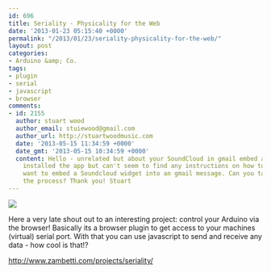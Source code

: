 ```yaml
---
id: 696
title: Seriality - Physicality for the Web
date: '2013-01-23 05:15:40 +0000'
permalink: "/2013/01/23/seriality-physicality-for-the-web/"
layout: post
categories:
- Arduino &amp; Co.
tags:
- plugin
- serial
- javascript
- browser
comments:
- id: 2155
  author: stuart wood
  author_email: stuiewood@gmail.com
  author_url: http://stuartwoodmusic.com
  date: '2013-05-15 11:34:59 +0000'
  date_gmt: '2013-05-15 10:34:59 +0000'
  content: Hello - unrelated but about your SoundCloud in gmail embed app - I have
    installed the app but can't seem to find any instructions on how to use it? I
    want to embed a Soundcloud widget into an gmail message. Can you talk me through
    the process? Thank you! Stuart
---
```

![](http://www.zambetti.com/projects/seriality/images/diagram.jpg)

Here a very late shout out to an interesting project: control your Arduino via the browser! Basically its a browser plugin to get access to your machines (virtual) serial port. With that you can use javascript to send and receive any data - how cool is that!?

<http://www.zambetti.com/projects/seriality/>